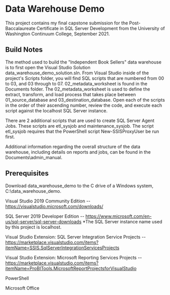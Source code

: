 # Data Warehouse Demo
This project contains my final capstone submission for the Post-Baccalaureate Certificate in SQL Server Development from the University of Washington Continuum College, September 2021.

## Build Notes
The method used to build the "Independent Book Sellers" data warehouse is to first open the Visual Studio Solution data_warehouse_demo_solution.sln. From Visual Studio inside of the project's Scripts folder, you will find SQL scripts that are numbered from 00 to 03, and 03 through to 07. 02_metadata_worksheet is found in the Documents folder. The 02_metadata_worksheet is used to define the extract, transform, and load process that takes place between 01_source_database and 03_destination_database. Open each of the scripts in the order of their ascending number, review the code, and execute each script against the localhost SQL Server instance.

There are 2 additional scripts that are used to create SQL Server Agent Jobs. These scripts are etl_sysjob and maintenance_sysjob. The script etl_sysjob requires that the PowerShell script New-SSISProxyUser be run first.

Additional information regarding the overall structure of the data warehouse, including details on reports and jobs, can be found in the Documents\admin_manual.

## Prerequisites
Download data_warehouse_demo to the C drive of a Windows system, C:\data_warehouse_demo.

Visual Studio 2019 Community Edition -- https://visualstudio.microsoft.com/downloads/

SQL Server 2019 Developer Edition -- https://www.microsoft.com/en-us/sql-server/sql-server-downloads
*The SQL Server instance name used by this project is localhost.

Visual Studio Extension: SQL Server Integration Service Projects -- https://marketplace.visualstudio.com/items?itemName=SSIS.SqlServerIntegrationServicesProjects

Visual Studio Extension: Microsoft Reporting Services Projects -- https://marketplace.visualstudio.com/items?itemName=ProBITools.MicrosoftReportProjectsforVisualStudio

PowerShell

Microsoft Office
